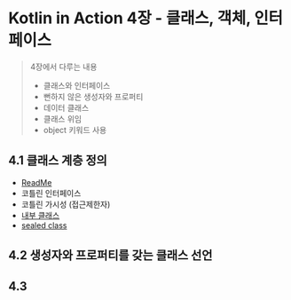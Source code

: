 # Kotlin in Action 4장 - 클래스, 객체, 인터페이스

> 4장에서 다루는 내용
> - 클래스와 인터페이스
> - 뻔하지 않은 생성자와 프로퍼티
> - 데이터 클래스
> - 클래스 위임
> - object 키워드 사용

## 4.1 클래스 계층 정의

- [ReadMe](kt_interface)
- 코틀린 인터페이스
- 코틀린 가시성 (접근제한자)
- [내부 클래스](inner_class)
- [sealed class](sealed_class)

## 4.2 생성자와 프로퍼티를 갖는 클래스 선언



## 4.3